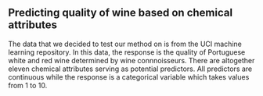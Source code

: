 ## Predicting quality of wine based on chemical attributes
The data that we decided to test our method on is from the UCI machine learning repository. In this data, the response is the quality of Portuguese white and red wine determined by wine connnoisseurs. There are altogether eleven chemical attributes serving as potential predictors. All predictors are continuous while the response is a categorical variable which takes values from 1 to 10. 